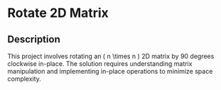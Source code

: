 # Rotate 2D Matrix

## Description

This project involves rotating an \( n \times n \) 2D matrix by 90 degrees clockwise in-place. The solution requires understanding matrix manipulation and implementing in-place operations to minimize space complexity.
